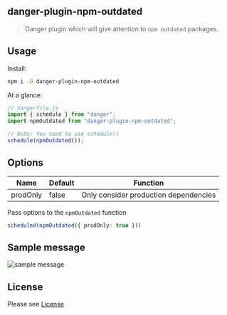 ## danger-plugin-npm-outdated

> Danger plugin which will give attention to `npm outdated` packages.

## Usage

Install:

```sh
npm i -D danger-plugin-npm-outdated
```

At a glance:

```js
// dangerfile.js
import { schedule } from "danger";
import npmOutdated from "danger-plugin-npm-outdated";

// Note: You need to use schedule()
schedule(npmOutdated());
```

## Options

|Name|Default|Function|
|-|-|-|
|prodOnly|false|Only consider production dependencies|

Pass options to the `npmOutdated` function

```ts
scheduled(npmOutdated({ prodOnly: true }))
```

## Sample message

![sample message](https://raw.githubusercontent.com/revathskumar/danger-plugin-npm-outdated/master/images/message.png)

## License

Please see [License](https://github.com/revathskumar/danger-plugin-npm-outdated/blob/master/License)
